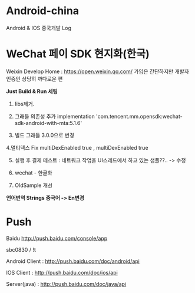 # Android-china
Android & IOS 중국개발 Log

# WeChat 페이 SDK 현지화(한국)
Weixin Develop Home : https://open.weixin.qq.com/
가입은 간단하지만 개발자 인증인 상당히 까다로운 편

**Just Build & Run 세팅**

1. libs제거.

2. 그래들 의존성 추가 implementation 'com.tencent.mm.opensdk:wechat-sdk-android-with-mta:5.1.6'

3. 빌드 그래들 3.0.0으로 변경 

4.멀티덱스 Fix multiDexEnabled true , multiDexEnabled true

5. 실행 후 결제 테스트 : 네트워크 작업을 UI스레드에서 하고 있는 샘플??.. -> 수정

6. wechat - 한글화

7. OldSample 개선


**언어번역 Strings 중국어 -> En변경** 

# Push
 Baidu http://push.baidu.com/console/app
 
 sbc0830 / !t
 
 Android Client : http://push.baidu.com/doc/android/api
  
 IOS Client : http://push.baidu.com/doc/ios/api
  
 Server(java) : http://push.baidu.com/doc/java/api
  
  
  
